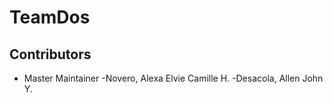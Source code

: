 # TeamDos
## Contributors
- Master Maintainer
-Novero, Alexa Elvie Camille H.
-Desacola, Allen John Y.
